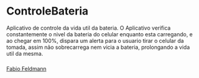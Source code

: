 # ControleBateria

Aplicativo de controle da vida util da bateria.
O Aplicativo verifica constantemente o nivel da bateria do celular enquanto esta carregando, 
e ao chegar em 100%, dispara um alerta para o usuario tirar o celular da tomada, 
assim não sobrecarrega nem vicia a bateria, prolongando a vida util da mesma.

###



[Fabio Feldmann](https://github.com/FFeldmannR)
